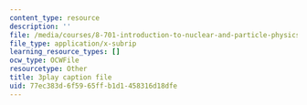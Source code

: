```yaml
---
content_type: resource
description: ''
file: /media/courses/8-701-introduction-to-nuclear-and-particle-physics-fall-2020/77ec383d6f5965ffb1d1458316d18dfe_4lUVayy53V4.srt
file_type: application/x-subrip
learning_resource_types: []
ocw_type: OCWFile
resourcetype: Other
title: 3play caption file
uid: 77ec383d-6f59-65ff-b1d1-458316d18dfe
---
```

